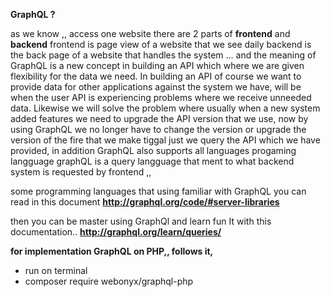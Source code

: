   **GraphQL ?**

  as we know ,, access one website there are 2 parts of **frontend** and **backend**
frontend is page view of a website that we see daily backend is the back page of a website that handles the system ...
and the meaning of GraphQL is a new concept in building an API which where we are given flexibility for the data we need. In building an API of course we want to provide data for other applications against the system we have, will be when the user API is experiencing problems where we receive unneeded data. Likewise we will solve the problem where usually when a new system added features we need to upgrade the API version that we use, now by using GraphQL we no longer have to change the version or upgrade the version of the fire that we make tiggal just we query the API which we have provided, in addition GraphQL also supports all languages ​​progaming langguage graphQL is a query langguage that ment
to what backend system is requested by frontend ,,

some programming languages ​​that using familiar with GraphQL you can read in this document **http://graphql.org/code/#server-libraries**

then you can be master using GraphQl and learn fun It with this documentation.. **http://graphql.org/learn/queries/**



**for implementation GraphQL on PHP,, follows it,** 

* run on terminal 
* composer require webonyx/graphql-php

